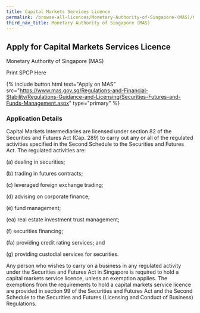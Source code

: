 ```yaml
---
title: Capital Markets Services Licence
permalink: /browse-all-licences/Monetary-Authority-of-Singapore-(MAS)/Capital-Markets-Services-Licence
third_nav_title: Monetary Authority of Singapore (MAS)
---
```


## Apply for Capital Markets Services Licence

Monetary Authority of Singapore (MAS)

Print SPCP Here

{% include button.html text="Apply on MAS" src="https://www.mas.gov.sg/Regulations-and-Financial-Stability/Regulations-Guidance-and-Licensing/Securities-Futures-and-Funds-Management.aspx" type="primary" %}

### Application Details
<p>Capital Markets Intermediaries are licensed under section 82 of the Securities and Futures Act (Cap. 289) to carry out any or all of the regulated activities specified in the Second Schedule to the Securities and Futures Act. The regulated activities are:</p>
<p>(a) dealing in securities;</p>
<p>(b) trading in futures contracts;</p>
<p>(c) leveraged foreign exchange trading;</p>
<p>(d) advising on corporate finance;</p>
<p>(e) fund management;</p>
<p>(ea) real estate investment trust management;</p>
<p>(f) securities financing;</p>
<p>(fa) providing credit rating services; and</p>
<p>(g) providing custodial services for securities.</p>
<p>Any person who wishes to carry on a business in any regulated activity under the Securities and Futures Act in Singapore is required to hold a capital markets service licence, unless an exemption applies. The exemptions from the requirements to hold a capital markets service licence are provided in section 99 of the Securities and Futures Act and the Second Schedule to the Securities and Futures (Licensing and Conduct of Business) Regulations.</p>

